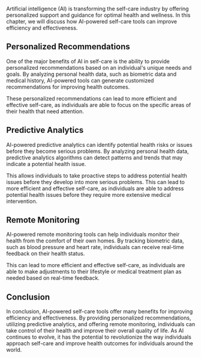 
Artificial intelligence (AI) is transforming the self-care industry by offering personalized support and guidance for optimal health and wellness. In this chapter, we will discuss how AI-powered self-care tools can improve efficiency and effectiveness.

Personalized Recommendations
----------------------------

One of the major benefits of AI in self-care is the ability to provide personalized recommendations based on an individual's unique needs and goals. By analyzing personal health data, such as biometric data and medical history, AI-powered tools can generate customized recommendations for improving health outcomes.

These personalized recommendations can lead to more efficient and effective self-care, as individuals are able to focus on the specific areas of their health that need attention.

Predictive Analytics
--------------------

AI-powered predictive analytics can identify potential health risks or issues before they become serious problems. By analyzing personal health data, predictive analytics algorithms can detect patterns and trends that may indicate a potential health issue.

This allows individuals to take proactive steps to address potential health issues before they develop into more serious problems. This can lead to more efficient and effective self-care, as individuals are able to address potential health issues before they require more extensive medical intervention.

Remote Monitoring
-----------------

AI-powered remote monitoring tools can help individuals monitor their health from the comfort of their own homes. By tracking biometric data, such as blood pressure and heart rate, individuals can receive real-time feedback on their health status.

This can lead to more efficient and effective self-care, as individuals are able to make adjustments to their lifestyle or medical treatment plan as needed based on real-time feedback.

Conclusion
----------

In conclusion, AI-powered self-care tools offer many benefits for improving efficiency and effectiveness. By providing personalized recommendations, utilizing predictive analytics, and offering remote monitoring, individuals can take control of their health and improve their overall quality of life. As AI continues to evolve, it has the potential to revolutionize the way individuals approach self-care and improve health outcomes for individuals around the world.
